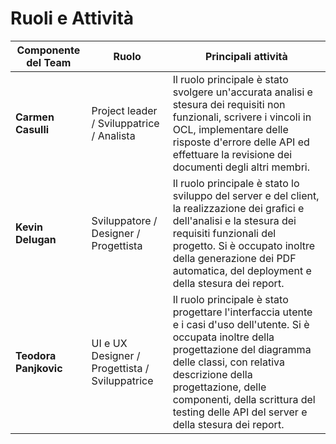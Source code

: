 
# Ruoli e Attività

| Componente del Team | Ruolo | Principali attività |
| --- | --- | --- |
| **Carmen Casulli** | Project leader / Sviluppatrice / Analista | Il ruolo principale è stato svolgere un'accurata analisi e stesura dei requisiti non funzionali, scrivere i vincoli in OCL, implementare delle risposte d'errore delle API ed effettuare la revisione dei documenti degli altri membri. |
| **Kevin Delugan** | Sviluppatore / Designer / Progettista  | Il ruolo principale è stato lo sviluppo del server e del client, la realizzazione dei grafici e dell'analisi e la stesura dei requisiti funzionali del progetto. Si è occupato inoltre della generazione dei PDF automatica, del deployment e della stesura dei report. |
| **Teodora Panjkovic** | UI e UX Designer / Progettista / Sviluppatrice | Il ruolo principale è stato progettare l'interfaccia utente e i casi d'uso dell'utente. Si è occupata inoltre della progettazione del diagramma delle classi, con relativa descrizione della progettazione, delle componenti, della scrittura del testing delle API del server e della stesura dei report. |
